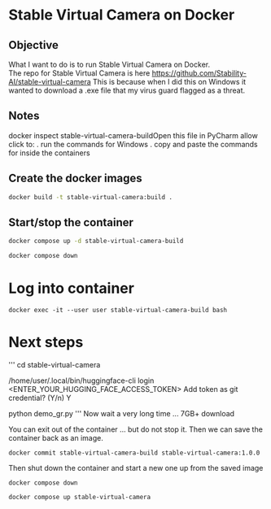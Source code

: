 # Stable Virtual Camera on Docker

## Objective
What I want to do is to run Stable Virtual Camera on Docker.  
The repo for Stable Virtual Camera is here https://github.com/Stability-AI/stable-virtual-camera
This is because when I did this on Windows it wanted to download a .exe file that my virus guard flagged as a threat. 

## Notes
docker inspect stable-virtual-camera-buildOpen this file in PyCharm allow click to:
. run the commands for Windows
. copy and paste the commands for inside the containers


## Create the docker images
```sh
docker build -t stable-virtual-camera:build .
```

## Start/stop the container
```sh
docker compose up -d stable-virtual-camera-build
```
```sh
docker compose down
```
# Log into container
```shell
docker exec -it --user user stable-virtual-camera-build bash
```

# Next steps
'''
cd stable-virtual-camera

/home/user/.local/bin/huggingface-cli login
<ENTER_YOUR_HUGGING_FACE_ACCESS_TOKEN>
Add token as git credential? (Y/n) Y

python demo_gr.py
'''
Now wait a very long time ... 7GB+ download

You can exit out of the container ... but do not stop it.
Then we can save the container back as an image.
```shell
docker commit stable-virtual-camera-build stable-virtual-camera:1.0.0
```
Then shut down the container and start a new one up from the saved image
```shell
docker compose down
```
```shell
docker compose up stable-virtual-camera
```


